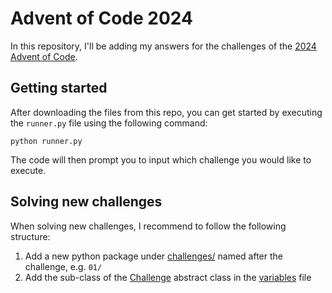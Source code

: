 # Advent of Code 2024
In this repository, I'll be adding my answers for the challenges of the [2024 Advent of Code](https://adventofcode.com/2024).

## Getting started
After downloading the files from this repo, you can get started by executing the `runner.py` file using the following command:
```
python runner.py
```

The code will then prompt you to input which challenge you would like to execute.


## Solving new challenges
When solving new challenges, I recommend to follow the following structure:

1. Add a new python package under [challenges/](challenges/) named after the challenge, e.g. `01/`
2. Add the sub-class of the [Challenge](shared/challenge.py) abstract class in the [variables](shared/variables.py) file